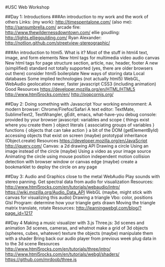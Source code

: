 #USC Web Workshop

##Day 1: Introductions
###An introduction to my work and the work of others
Links:
(my work): http://timespentalone.com/
(also me): http://sansumbrella.com/
arcade fire: http://www.thewildernessdowntown.com/
ellie goudling: http://lights.elliegoulding.com/
Ryan Alexander: http://notlion.github.com/streetview-stereographic/

###An introduction to html5. What is it?
	Most of the stuff in html4
		text, image, and form elements
	New html tags for multimedia
		video
		audio
		canvas
	New html tags for page structure
		section, article, nav, header, footer
	A new (simplified) standard
		<!doctype html>
		not totally supported (yes, there are older browsers out there)
		consider html5 boilerplate
	New ways of storing data
		Local databases
	Some implied technologies (not actually html5)
		WebGL, WebAudio
		geolocation
		newer, faster javascript
		CSS3 (including animation)
	Good Resources
		https://developer.mozilla.org/en/HTML/HTML5
		http://www.html5rocks.com/en/
		http://popcornjs.org/
  

##Day 2: Doing something with Javascript
Your working environment:
	A modern browser: Chrome/Firefox/Safari
	A text editor: TextMate, SublimeText2, TextWrangler, gEdit, emacs, what-have-you
	debug console: provided by your browser
javascript:
	variables and scope
		{ things exist where you create them }
	object literals
		{ associating groups of variables }
	functions
		{ objects that can take action }
	a bit of the DOM (getElementById)
		accessing objects that exist on screen
	(maybe) prototypal inheritance (Object.create)
	Resources
		https://developer.mozilla.org/en/JavaScript
		http://jquery.com/
Canvas: a 2d drawing API
	Drawing a circle
	Using an image instead of the circle
	(maybe) Using a video as your image source
	Animating the circle
		using mouse position
		independent motion
		collision detection with browser window or canvas edge
	(maybe) create a bookmarklet to deploy the circle on any page

##Day 3: Audio and Graphics close to the metal
WebAudio
	Play sounds with stereo panning.
	Get spectral data from audio for visualization
	Resources:
		http://www.html5rocks.com/en/tutorials/webaudio/intro/
		https://wiki.mozilla.org/Audio_Data_API
WebGL (maybe, might stick with canvas for visualizing this audio)
	Drawing a triangle
		Vbo: color, positions
		Glsl Program: determine how your triangle gets drawn
	Moving the triangle
		matrix translate, rotate
	Resources:
		http://learningwebgl.com/blog/?page_id=1217

##Day 4 Making a music visualizer with 3.js
Three.js: 3d scenes and animation
	3d scenes, cameras, and whatnot
	make a grid of 3d objects (spheres, cubes, whatever)
	texture the objects
	(maybe) manipulate them with a shader
Bring back our audio player from previous week
	plug data in to the 3d scene
Resources
	http://www.html5rocks.com/en/tutorials/three/intro/
	http://www.html5rocks.com/en/tutorials/webgl/shaders/
	https://github.com/mrdoob/three.js

